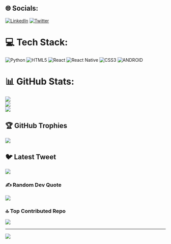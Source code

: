 
## 🌐 Socials:
[![LinkedIn](https://img.shields.io/badge/LinkedIn-%230077B5.svg?logo=linkedin&logoColor=white)](https://linkedin.com/in/in/gniruthian) [![Twitter](https://img.shields.io/badge/Twitter-%231DA1F2.svg?logo=Twitter&logoColor=white)](https://twitter.com/@g_niruthian) 

# 💻 Tech Stack:
![Python](https://img.shields.io/badge/python-3670A0?style=for-the-badge&logo=python&logoColor=ffdd54) ![HTML5](https://img.shields.io/badge/html5-%23E34F26.svg?style=for-the-badge&logo=html5&logoColor=white) ![React](https://img.shields.io/badge/react-%2320232a.svg?style=for-the-badge&logo=react&logoColor=%2361DAFB) ![React Native](https://img.shields.io/badge/react_native-%2320232a.svg?style=for-the-badge&logo=react&logoColor=%2361DAFB) ![CSS3](https://img.shields.io/badge/css3-%231572B6.svg?style=for-the-badge&logo=css3&logoColor=white) ![ANDROID](https://img.shields.io/badge/android-%2320232a.svg?style=for-the-badge&logo=android&logoColor=%a4c639)
# 📊 GitHub Stats:
![](https://github-readme-stats.vercel.app/api?username=GNiruthian&theme=dark&hide_border=false&include_all_commits=true&count_private=false)<br/>
![](https://github-readme-streak-stats.herokuapp.com/?user=GNiruthian&theme=dark&hide_border=false)<br/>
![](https://github-readme-stats.vercel.app/api/top-langs/?username=GNiruthian&theme=dark&hide_border=false&include_all_commits=true&count_private=false&layout=compact)

## 🏆 GitHub Trophies
![](https://github-profile-trophy.vercel.app/?username=GNiruthian&theme=onestar&no-frame=false&no-bg=true&margin-w=4)

## 🐦 Latest Tweet
[![](https://gtce.itsvg.in/api?username=@g_niruthian)](https://github.com/VishwaGauravIn/github-twitter-card-embed)

### ✍️ Random Dev Quote
![](https://quotes-github-readme.vercel.app/api?type=horizontal&theme=radical)

### 🔝 Top Contributed Repo
![](https://github-contributor-stats.vercel.app/api?username=GNiruthian&limit=5&theme=dark&combine_all_yearly_contributions=true)

---
[![](https://visitcount.itsvg.in/api?id=GNiruthian&icon=0&color=0)](https://visitcount.itsvg.in)

<!-- Proudly created with GPRM ( https://gprm.itsvg.in ) -->
